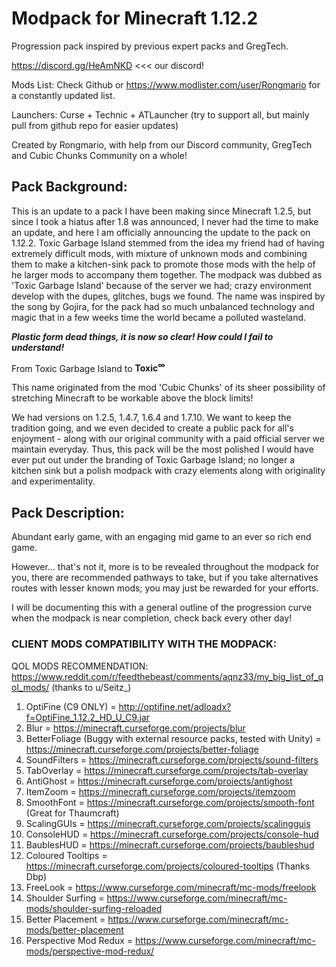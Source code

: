 # Modpack for Minecraft 1.12.2

Progression pack inspired by previous expert packs and GregTech.

https://discord.gg/HeAmNKD <<< our discord!

Mods List: Check Github or https://www.modlister.com/user/Rongmario for a constantly updated list.

Launchers: Curse + Technic + ATLauncher (try to support all, but mainly pull from github repo for easier updates)

Created by Rongmario, with help from our Discord community, GregTech and Cubic Chunks Community on a whole!

## Pack Background:

This is an update to a pack I have been making since Minecraft 1.2.5, but since I took a hiatus after 1.8 was announced, I never had the time to make an update, and here I am officially announcing the update to the pack on 1.12.2. Toxic Garbage Island stemmed from the idea my friend had of having extremely difficult mods, with mixture of unknown mods and combining them to make a kitchen-sink pack to promote those mods with the help of he larger mods to accompany them together. The modpack was dubbed as 'Toxic Garbage Island' because of the server we had; crazy environment develop with the dupes, glitches, bugs we found. The name was inspired by the song by Gojira, for the pack had so much unbalanced technology and magic that in a few weeks time the world became a polluted wasteland.

***Plastic form dead things, it is now so clear! How could I fail to understand!***

From Toxic Garbage Island to <b>Toxic<sup>∞</sup></b>

This name originated from the mod 'Cubic Chunks' of its sheer possibility of stretching Minecraft to be workable above the block limits!

We had versions on 1.2.5, 1.4.7, 1.6.4 and 1.7.10. We want to keep the tradition going, and we even decided to create a public pack for all's enjoyment - along with our original community with a paid official server we maintain everyday. Thus, this pack will be the most polished I would have ever put out under the branding of Toxic Garbage Island; no longer a kitchen sink but a polish modpack with crazy elements along with originality and experimentality.

## Pack Description:

Abundant early game, with an engaging mid game to an ever so rich end game. 

However... that's not it, more is to be revealed throughout the modpack for you, there are recommended pathways to take, but if you take alternatives routes with lesser known mods; you may just be rewarded for your efforts. 

I will be documenting this with a general outline of the progression curve when the modpack is near completion, check back every other day!

### CLIENT MODS COMPATIBILITY WITH THE MODPACK:

QOL MODS RECOMMENDATION: https://www.reddit.com/r/feedthebeast/comments/aqnz33/my_big_list_of_qol_mods/ (thanks to u/Seitz_)
1. OptiFine (C9 ONLY) = http://optifine.net/adloadx?f=OptiFine_1.12.2_HD_U_C9.jar
2. Blur = https://minecraft.curseforge.com/projects/blur
3. BetterFoliage (Buggy with external resource packs, tested with Unity) = https://minecraft.curseforge.com/projects/better-foliage
4. SoundFilters = https://minecraft.curseforge.com/projects/sound-filters
5. TabOverlay = https://minecraft.curseforge.com/projects/tab-overlay
6. AntiGhost = https://minecraft.curseforge.com/projects/antighost
7. ItemZoom = https://minecraft.curseforge.com/projects/itemzoom
8. SmoothFont = https://minecraft.curseforge.com/projects/smooth-font (Great for Thaumcraft)
9. ScalingGUIs = https://minecraft.curseforge.com/projects/scalingguis
10. ConsoleHUD = https://minecraft.curseforge.com/projects/console-hud
11. BaublesHUD = https://minecraft.curseforge.com/projects/baubleshud
12. Coloured Tooltips = https://minecraft.curseforge.com/projects/coloured-tooltips (Thanks Dbp)
13. FreeLook = https://www.curseforge.com/minecraft/mc-mods/freelook
14. Shoulder Surfing = https://www.curseforge.com/minecraft/mc-mods/shoulder-surfing-reloaded
15. Better Placement = https://www.curseforge.com/minecraft/mc-mods/better-placement
16. Perspective Mod Redux = https://www.curseforge.com/minecraft/mc-mods/perspective-mod-redux/
